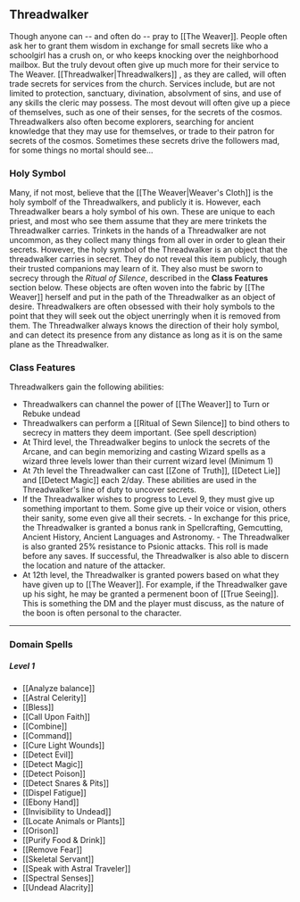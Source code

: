 ## Threadwalker
  Though anyone can -- and often do -- pray to [[The Weaver]]. People often ask her to grant them wisdom in exchange for small secrets like who a schoolgirl has a crush on, or who keeps knocking over the neighborhood mailbox. But the truly devout often give up much more for their service to The Weaver. [[Threadwalker|Threadwalkers]] , as they are called, will often trade secrets for services from the church. Services include, but are not limited to protection, sanctuary, divination, absolvment of sins, and use of any skills the cleric may possess. The most devout will often give up a piece of themselves, such as one of their senses, for the secrets of the cosmos. Threadwalkers also often become explorers, searching for ancient knowledge that they may use for themselves, or trade to their patron for secrets of the cosmos. Sometimes these secrets drive the followers mad, for some things no mortal should see...

### Holy Symbol
Many, if not most, believe that the  [[The Weaver|Weaver's Cloth]] is the holy symbolf of the Threadwalkers, and publicly it is. However, each Threadwalker bears a holy symbol of his own. These are unique to each priest, and most who see them assume that they are mere trinkets the Threadwalker carries. Trinkets in the hands of a Threadwalker are not uncommon, as they collect many things from all over in order to glean their secrets. However, the holy symbol of the Threadwalker is an object that the threadwalker carries in secret. They do not reveal this item publicly, though their trusted companions may learn of it. They also must be sworn to secrecy through the *Ritual of Silence*, described in the **Class Features** section below. These objects are often woven into the fabric by [[The Weaver]] herself and put in the path of the Threadwalker as an object of desire. Threadwalkers are often obsessed with their holy symbols to the point that they will seek out the object unerringly when it is removed from them. The Threadwalker always knows the direction of their holy symbol, and can detect its presence from any distance as long as it is on the same plane as the Threadwalker.

### Class Features
Threadwalkers gain the following abilities:
- Threadwalkers can channel the power of [[The Weaver]] to Turn or Rebuke undead
- Threadwalkers can perform a  [[Ritual of Sewn Silence]] to bind others to secrecy in matters they deem important. (See spell description)
- At Third level, the Threadwalker begins to unlock the secrets of the Arcane, and can begin memorizing and casting Wizard spells as a wizard three levels lower than their current wizard level (Minimum 1)
- At 7th level the Threadwalker can cast [[Zone of Truth]], [[Detect Lie]] and [[Detect Magic]] each 2/day. These abilities are used in the Threadwalker's line of duty to uncover secrets.
-    If the Threadwalker wishes to progress to Level 9, they must give up something important to them. Some give up their voice or vision, others their sanity, some even give all their secrets.
	- In exchange for this price, the Threadwalker is granted a bonus rank in Spellcrafting, Gemcutting, Ancient History, Ancient Languages and Astronomy. 
	- The Threadwalker is also granted 25% resistance to Psionic attacks. This roll is made before any saves. If successful, the Threadwalker is also able to discern the location and nature of the attacker.
- At 12th level, the Threadwalker is granted powers based on what they have given up to [[The Weaver]]. For example, if the Threadwalker gave up his sight, he may be granted a permenent boon of [[True Seeing]]. This is something the DM and the player must discuss, as the nature of the boon is often personal to the character.

***
### Domain Spells
##### Level 1
-  [[Analyze balance]]
-   [[Astral Celerity]]
-   [[Bless]]
-   [[Call Upon Faith]]
-   [[Combine]]
-   [[Command]]
-   [[Cure Light Wounds]]
-   [[Detect Evil]]
-   [[Detect Magic]]
-   [[Detect Poison]]
-   [[Detect Snares & Pits]]
-   [[Dispel Fatigue]]
-   [[Ebony Hand]]
-   [[Invisibility to Undead]]
-   [[Locate Animals or Plants]]
-   [[Orison]]
-   [[Purify Food & Drink]]
-   [[Remove Fear]]
-   [[Skeletal Servant]]
-   [[Speak with Astral Traveler]]
-   [[Spectral Senses]]
-   [[Undead Alacrity]]